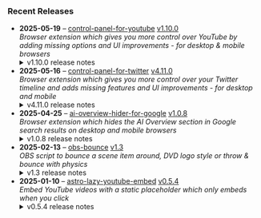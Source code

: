 ### Recent Releases

<!-- RECENT_RELEASES -->
<ul>
<li>
  <strong>2025-05-19</strong> – <a href="https://github.com/insin/control-panel-for-youtube">control-panel-for-youtube</a> <a href="https://github.com/insin/control-panel-for-youtube/releases/tag/v1.10.0">v1.10.0</a>
  <div><em>Browser extension which gives you more control over YouTube by adding missing options and UI improvements - for desktop &amp; mobile browsers</em></div>
  <details><summary>v1.10.0 release notes</summary><p>Visit the <a href="https://soitis.dev/control-panel-for-youtube" rel="nofollow">Control Panel for YouTube website</a> for installation links, more information about the extension, and FAQs. Follow <a href="https://bsky.app/profile/soitis.dev" rel="nofollow">@soitis.dev</a> on Bluesky for updates.</p>
<h2>Changes</h2>
<ul>
<li>Added support for all YouTube display languages to the Always use original audio feature on desktop</li>
<li>Added a Minimum shorts per row option (up to 12) on desktop
<ul>
<li>Home only has up to 9 Shorts available to show per shelf</li>
</ul>
</li>
</ul>
<h2>Availability</h2>
<p>New versions have to be reviewed and approved for each browser before they're available to install or upgrade to.</p>
<p>This version is available for the following browsers:</p>
<p><a href="https://apps.apple.com/app/id6478456678?platform=mac" title="Safari on macOS" rel="nofollow"><img src="https://private-user-images.githubusercontent.com/226692/407980194-5521baec-f246-4a91-9615-ef602e3743b5.png?jwt=eyJhbGciOiJIUzI1NiIsInR5cCI6IkpXVCJ9.eyJpc3MiOiJnaXRodWIuY29tIiwiYXVkIjoicmF3LmdpdGh1YnVzZXJjb250ZW50LmNvbSIsImtleSI6ImtleTUiLCJleHAiOjE3NDc4NDc0NjUsIm5iZiI6MTc0Nzg0NzE2NSwicGF0aCI6Ii8yMjY2OTIvNDA3OTgwMTk0LTU1MjFiYWVjLWYyNDYtNGE5MS05NjE1LWVmNjAyZTM3NDNiNS5wbmc_WC1BbXotQWxnb3JpdGhtPUFXUzQtSE1BQy1TSEEyNTYmWC1BbXotQ3JlZGVudGlhbD1BS0lBVkNPRFlMU0E1M1BRSzRaQSUyRjIwMjUwNTIxJTJGdXMtZWFzdC0xJTJGczMlMkZhd3M0X3JlcXVlc3QmWC1BbXotRGF0ZT0yMDI1MDUyMVQxNzA2MDVaJlgtQW16LUV4cGlyZXM9MzAwJlgtQW16LVNpZ25hdHVyZT1kNmQ5MzIyYWRlYTBhNDAwYWRhNDRhMTcxMDBjNTUwNTFkYTkzOWRhYzk4NTA4MmM3YTg5OTNiMGUyZjUzNjcyJlgtQW16LVNpZ25lZEhlYWRlcnM9aG9zdCJ9.I7gjgqDWoFEYc-Yfpkn6gW3Wysi2fcwsdBq974ob2Ag" alt="Safari on macOS)" content-type-secured-asset="image/png" secured-asset-link="" style="max-width: 100%;"></a> <a href="https://apps.apple.com/app/id6478456678?platform=iphone" title="Safari on iOS" rel="nofollow"><img src="https://private-user-images.githubusercontent.com/226692/407979936-2370f4ea-3362-4b75-b52d-0e99dcae13f6.png?jwt=eyJhbGciOiJIUzI1NiIsInR5cCI6IkpXVCJ9.eyJpc3MiOiJnaXRodWIuY29tIiwiYXVkIjoicmF3LmdpdGh1YnVzZXJjb250ZW50LmNvbSIsImtleSI6ImtleTUiLCJleHAiOjE3NDc4NDc0NjUsIm5iZiI6MTc0Nzg0NzE2NSwicGF0aCI6Ii8yMjY2OTIvNDA3OTc5OTM2LTIzNzBmNGVhLTMzNjItNGI3NS1iNTJkLTBlOTlkY2FlMTNmNi5wbmc_WC1BbXotQWxnb3JpdGhtPUFXUzQtSE1BQy1TSEEyNTYmWC1BbXotQ3JlZGVudGlhbD1BS0lBVkNPRFlMU0E1M1BRSzRaQSUyRjIwMjUwNTIxJTJGdXMtZWFzdC0xJTJGczMlMkZhd3M0X3JlcXVlc3QmWC1BbXotRGF0ZT0yMDI1MDUyMVQxNzA2MDVaJlgtQW16LUV4cGlyZXM9MzAwJlgtQW16LVNpZ25hdHVyZT1jOWZlOTYwNGYxYmI5MDg3OWNjOGIzZTVlZmQxNTM2YTcxNzNhOWFlODI4MjY2ZmMxN2ZhNjY4YjE2MzI5NjBmJlgtQW16LVNpZ25lZEhlYWRlcnM9aG9zdCJ9.u7nu3KcmnS8uMie2nmkZOG-4FlOaBgMC3c2CBTr4ef8" alt="Safari on iOS" content-type-secured-asset="image/png" secured-asset-link="" style="max-width: 100%;"></a> <a href="https://chromewebstore.google.com/detail/control-panel-for-youtube/lodcanccmfbpjjpnngindkkmiehimile" title="Chrome and Chromium-based browsers" rel="nofollow"><img src="https://private-user-images.githubusercontent.com/226692/307584913-08b44d7b-61d5-49f2-9a76-607eb36fe407.png?jwt=eyJhbGciOiJIUzI1NiIsInR5cCI6IkpXVCJ9.eyJpc3MiOiJnaXRodWIuY29tIiwiYXVkIjoicmF3LmdpdGh1YnVzZXJjb250ZW50LmNvbSIsImtleSI6ImtleTUiLCJleHAiOjE3NDc4NDc0NjUsIm5iZiI6MTc0Nzg0NzE2NSwicGF0aCI6Ii8yMjY2OTIvMzA3NTg0OTEzLTA4YjQ0ZDdiLTYxZDUtNDlmMi05YTc2LTYwN2ViMzZmZTQwNy5wbmc_WC1BbXotQWxnb3JpdGhtPUFXUzQtSE1BQy1TSEEyNTYmWC1BbXotQ3JlZGVudGlhbD1BS0lBVkNPRFlMU0E1M1BRSzRaQSUyRjIwMjUwNTIxJTJGdXMtZWFzdC0xJTJGczMlMkZhd3M0X3JlcXVlc3QmWC1BbXotRGF0ZT0yMDI1MDUyMVQxNzA2MDVaJlgtQW16LUV4cGlyZXM9MzAwJlgtQW16LVNpZ25hdHVyZT03ZWMyNjRkOTg1NDJjZTU5MmM2Y2VlNGY2Zjk1MTBkYTNmYTQ5NjVjZmU3NDJhOTQ1MGI3ZjA4ZWUxM2FhMDg5JlgtQW16LVNpZ25lZEhlYWRlcnM9aG9zdCJ9.X5lCtlwARuNmkF3Q2_6_ZQW2seuSjDl8p6a2uUe16Nw" alt="Chrome and Chromium-based browsers" content-type-secured-asset="image/png" secured-asset-link="" style="max-width: 100%;"></a></p>

<h2>Screenshots</h2>
<h3>New Shorts option</h3>
<p><a target="_blank" rel="noopener noreferrer" href="https://private-user-images.githubusercontent.com/226692/445228234-311d9656-da2b-4fad-9c5f-37d16559ed96.png?jwt=eyJhbGciOiJIUzI1NiIsInR5cCI6IkpXVCJ9.eyJpc3MiOiJnaXRodWIuY29tIiwiYXVkIjoicmF3LmdpdGh1YnVzZXJjb250ZW50LmNvbSIsImtleSI6ImtleTUiLCJleHAiOjE3NDc4NDc0NjUsIm5iZiI6MTc0Nzg0NzE2NSwicGF0aCI6Ii8yMjY2OTIvNDQ1MjI4MjM0LTMxMWQ5NjU2LWRhMmItNGZhZC05YzVmLTM3ZDE2NTU5ZWQ5Ni5wbmc_WC1BbXotQWxnb3JpdGhtPUFXUzQtSE1BQy1TSEEyNTYmWC1BbXotQ3JlZGVudGlhbD1BS0lBVkNPRFlMU0E1M1BRSzRaQSUyRjIwMjUwNTIxJTJGdXMtZWFzdC0xJTJGczMlMkZhd3M0X3JlcXVlc3QmWC1BbXotRGF0ZT0yMDI1MDUyMVQxNzA2MDVaJlgtQW16LUV4cGlyZXM9MzAwJlgtQW16LVNpZ25hdHVyZT02ZDhiNzBjYzMxZTcyYzBiMTNiYjZmZDM5MDM3NDJjNWRlMmMwZTM3NWE4YjFlMDY3NzU3MWNhZDU5ZTdjNmY0JlgtQW16LVNpZ25lZEhlYWRlcnM9aG9zdCJ9.L87iedFmGNwK5WGBX2L4S0q2IjrW_U989SXGccAK_Jw"><img src="https://private-user-images.githubusercontent.com/226692/445228234-311d9656-da2b-4fad-9c5f-37d16559ed96.png?jwt=eyJhbGciOiJIUzI1NiIsInR5cCI6IkpXVCJ9.eyJpc3MiOiJnaXRodWIuY29tIiwiYXVkIjoicmF3LmdpdGh1YnVzZXJjb250ZW50LmNvbSIsImtleSI6ImtleTUiLCJleHAiOjE3NDc4NDc0NjUsIm5iZiI6MTc0Nzg0NzE2NSwicGF0aCI6Ii8yMjY2OTIvNDQ1MjI4MjM0LTMxMWQ5NjU2LWRhMmItNGZhZC05YzVmLTM3ZDE2NTU5ZWQ5Ni5wbmc_WC1BbXotQWxnb3JpdGhtPUFXUzQtSE1BQy1TSEEyNTYmWC1BbXotQ3JlZGVudGlhbD1BS0lBVkNPRFlMU0E1M1BRSzRaQSUyRjIwMjUwNTIxJTJGdXMtZWFzdC0xJTJGczMlMkZhd3M0X3JlcXVlc3QmWC1BbXotRGF0ZT0yMDI1MDUyMVQxNzA2MDVaJlgtQW16LUV4cGlyZXM9MzAwJlgtQW16LVNpZ25hdHVyZT02ZDhiNzBjYzMxZTcyYzBiMTNiYjZmZDM5MDM3NDJjNWRlMmMwZTM3NWE4YjFlMDY3NzU3MWNhZDU5ZTdjNmY0JlgtQW16LVNpZ25lZEhlYWRlcnM9aG9zdCJ9.L87iedFmGNwK5WGBX2L4S0q2IjrW_U989SXGccAK_Jw" alt="firefox_032GVc0Zsj" content-type-secured-asset="image/png" style="max-width: 100%;"></a></p>
<table>
<thead>
<tr>
<th align="center">Before</th>
<th align="center">After (Minimum of 10 per row)</th>
</tr>
</thead>
<tbody>
<tr>
<td align="center"><a target="_blank" rel="noopener noreferrer" href="https://private-user-images.githubusercontent.com/226692/445229046-80d602f2-ca2d-45fc-8a14-d87954f216cc.jpg?jwt=eyJhbGciOiJIUzI1NiIsInR5cCI6IkpXVCJ9.eyJpc3MiOiJnaXRodWIuY29tIiwiYXVkIjoicmF3LmdpdGh1YnVzZXJjb250ZW50LmNvbSIsImtleSI6ImtleTUiLCJleHAiOjE3NDc4NDc0NjUsIm5iZiI6MTc0Nzg0NzE2NSwicGF0aCI6Ii8yMjY2OTIvNDQ1MjI5MDQ2LTgwZDYwMmYyLWNhMmQtNDVmYy04YTE0LWQ4Nzk1NGYyMTZjYy5qcGc_WC1BbXotQWxnb3JpdGhtPUFXUzQtSE1BQy1TSEEyNTYmWC1BbXotQ3JlZGVudGlhbD1BS0lBVkNPRFlMU0E1M1BRSzRaQSUyRjIwMjUwNTIxJTJGdXMtZWFzdC0xJTJGczMlMkZhd3M0X3JlcXVlc3QmWC1BbXotRGF0ZT0yMDI1MDUyMVQxNzA2MDVaJlgtQW16LUV4cGlyZXM9MzAwJlgtQW16LVNpZ25hdHVyZT01ZThhZjJhZjU1OGY3MzI3OWVkNDZlMDVmYWRkYjE2NzAzMTM0Y2I1N2Q5ZjBlYmRkMjAwNjdiNmEyMDQ5NmY4JlgtQW16LVNpZ25lZEhlYWRlcnM9aG9zdCJ9.pG60Kv_1oN1bTPBV8iRnCutyqWaKdD2IM-Z_BJj8Mm0"><img src="https://private-user-images.githubusercontent.com/226692/445229046-80d602f2-ca2d-45fc-8a14-d87954f216cc.jpg?jwt=eyJhbGciOiJIUzI1NiIsInR5cCI6IkpXVCJ9.eyJpc3MiOiJnaXRodWIuY29tIiwiYXVkIjoicmF3LmdpdGh1YnVzZXJjb250ZW50LmNvbSIsImtleSI6ImtleTUiLCJleHAiOjE3NDc4NDc0NjUsIm5iZiI6MTc0Nzg0NzE2NSwicGF0aCI6Ii8yMjY2OTIvNDQ1MjI5MDQ2LTgwZDYwMmYyLWNhMmQtNDVmYy04YTE0LWQ4Nzk1NGYyMTZjYy5qcGc_WC1BbXotQWxnb3JpdGhtPUFXUzQtSE1BQy1TSEEyNTYmWC1BbXotQ3JlZGVudGlhbD1BS0lBVkNPRFlMU0E1M1BRSzRaQSUyRjIwMjUwNTIxJTJGdXMtZWFzdC0xJTJGczMlMkZhd3M0X3JlcXVlc3QmWC1BbXotRGF0ZT0yMDI1MDUyMVQxNzA2MDVaJlgtQW16LUV4cGlyZXM9MzAwJlgtQW16LVNpZ25hdHVyZT01ZThhZjJhZjU1OGY3MzI3OWVkNDZlMDVmYWRkYjE2NzAzMTM0Y2I1N2Q5ZjBlYmRkMjAwNjdiNmEyMDQ5NmY4JlgtQW16LVNpZ25lZEhlYWRlcnM9aG9zdCJ9.pG60Kv_1oN1bTPBV8iRnCutyqWaKdD2IM-Z_BJj8Mm0" alt="" content-type-secured-asset="image/jpeg" style="max-width: 100%;"></a></td>
<td align="center"><a target="_blank" rel="noopener noreferrer" href="https://private-user-images.githubusercontent.com/226692/445229070-e37014de-fdee-4f7f-8624-6b61c14c745e.jpg?jwt=eyJhbGciOiJIUzI1NiIsInR5cCI6IkpXVCJ9.eyJpc3MiOiJnaXRodWIuY29tIiwiYXVkIjoicmF3LmdpdGh1YnVzZXJjb250ZW50LmNvbSIsImtleSI6ImtleTUiLCJleHAiOjE3NDc4NDc0NjUsIm5iZiI6MTc0Nzg0NzE2NSwicGF0aCI6Ii8yMjY2OTIvNDQ1MjI5MDcwLWUzNzAxNGRlLWZkZWUtNGY3Zi04NjI0LTZiNjFjMTRjNzQ1ZS5qcGc_WC1BbXotQWxnb3JpdGhtPUFXUzQtSE1BQy1TSEEyNTYmWC1BbXotQ3JlZGVudGlhbD1BS0lBVkNPRFlMU0E1M1BRSzRaQSUyRjIwMjUwNTIxJTJGdXMtZWFzdC0xJTJGczMlMkZhd3M0X3JlcXVlc3QmWC1BbXotRGF0ZT0yMDI1MDUyMVQxNzA2MDVaJlgtQW16LUV4cGlyZXM9MzAwJlgtQW16LVNpZ25hdHVyZT0zM2IwY2Q3NmI4MzE3NDI2MDk0NWU3NWIyNjY4MjMyZjM4MDg1YTZiNzdmMDc4MzcxNjBjOGU5YTBjNzlhYjk0JlgtQW16LVNpZ25lZEhlYWRlcnM9aG9zdCJ9.8UpdiOGOHqRqLuGUqOIMitairASbF02hK4UzUmHZ0WE"><img src="https://private-user-images.githubusercontent.com/226692/445229070-e37014de-fdee-4f7f-8624-6b61c14c745e.jpg?jwt=eyJhbGciOiJIUzI1NiIsInR5cCI6IkpXVCJ9.eyJpc3MiOiJnaXRodWIuY29tIiwiYXVkIjoicmF3LmdpdGh1YnVzZXJjb250ZW50LmNvbSIsImtleSI6ImtleTUiLCJleHAiOjE3NDc4NDc0NjUsIm5iZiI6MTc0Nzg0NzE2NSwicGF0aCI6Ii8yMjY2OTIvNDQ1MjI5MDcwLWUzNzAxNGRlLWZkZWUtNGY3Zi04NjI0LTZiNjFjMTRjNzQ1ZS5qcGc_WC1BbXotQWxnb3JpdGhtPUFXUzQtSE1BQy1TSEEyNTYmWC1BbXotQ3JlZGVudGlhbD1BS0lBVkNPRFlMU0E1M1BRSzRaQSUyRjIwMjUwNTIxJTJGdXMtZWFzdC0xJTJGczMlMkZhd3M0X3JlcXVlc3QmWC1BbXotRGF0ZT0yMDI1MDUyMVQxNzA2MDVaJlgtQW16LUV4cGlyZXM9MzAwJlgtQW16LVNpZ25hdHVyZT0zM2IwY2Q3NmI4MzE3NDI2MDk0NWU3NWIyNjY4MjMyZjM4MDg1YTZiNzdmMDc4MzcxNjBjOGU5YTBjNzlhYjk0JlgtQW16LVNpZ25lZEhlYWRlcnM9aG9zdCJ9.8UpdiOGOHqRqLuGUqOIMitairASbF02hK4UzUmHZ0WE" alt="" content-type-secured-asset="image/jpeg" style="max-width: 100%;"></a></td>
</tr>
</tbody>
</table>
<h2>Donate</h2>
<p>Support Control Panel for YouTube development with a tip:</p>
<p><a href="https://ko-fi.com/jbscript" rel="nofollow"><img src="https://private-user-images.githubusercontent.com/226692/330361609-c318a7d3-695e-448d-af15-ef0b934ae168.png?jwt=eyJhbGciOiJIUzI1NiIsInR5cCI6IkpXVCJ9.eyJpc3MiOiJnaXRodWIuY29tIiwiYXVkIjoicmF3LmdpdGh1YnVzZXJjb250ZW50LmNvbSIsImtleSI6ImtleTUiLCJleHAiOjE3NDc4NDc0NjUsIm5iZiI6MTc0Nzg0NzE2NSwicGF0aCI6Ii8yMjY2OTIvMzMwMzYxNjA5LWMzMThhN2QzLTY5NWUtNDQ4ZC1hZjE1LWVmMGI5MzRhZTE2OC5wbmc_WC1BbXotQWxnb3JpdGhtPUFXUzQtSE1BQy1TSEEyNTYmWC1BbXotQ3JlZGVudGlhbD1BS0lBVkNPRFlMU0E1M1BRSzRaQSUyRjIwMjUwNTIxJTJGdXMtZWFzdC0xJTJGczMlMkZhd3M0X3JlcXVlc3QmWC1BbXotRGF0ZT0yMDI1MDUyMVQxNzA2MDVaJlgtQW16LUV4cGlyZXM9MzAwJlgtQW16LVNpZ25hdHVyZT02N2VlY2I2YTY2YWQzZmZkNDc2OTcxMzk3ZjZjODFmMTMxYmZhZjI1MWYxYWQ4M2E1NmIzNjE3NmEyMGNlMjJmJlgtQW16LVNpZ25lZEhlYWRlcnM9aG9zdCJ9.iTuiPvfGZj-5uq-fY3v4JNR3Z9T-3FNoFhbpzjIsoLs" alt="Support me on Ko-fi" content-type-secured-asset="image/png" secured-asset-link="" style="max-width: 100%;"></a></p></details>
</li>
<li>
  <strong>2025-05-16</strong> – <a href="https://github.com/insin/control-panel-for-twitter">control-panel-for-twitter</a> <a href="https://github.com/insin/control-panel-for-twitter/releases/tag/v4.11.0">v4.11.0</a>
  <div><em>Browser extension which gives you more control over your Twitter timeline and adds missing features and UI improvements - for desktop and mobile</em></div>
  <details><summary>v4.11.0 release notes</summary><p>Visit the <a href="https://soitis.dev/control-panel-for-twitter" rel="nofollow">Control Panel for Twitter website</a> for installation links, more information about the extension, and FAQs. Follow <a href="https://twitter.com/ControlPanelFT" rel="nofollow">@ControlPanelFT</a> on Twitter or <a href="https://bsky.app/profile/soitis.dev" rel="nofollow">@soitis.dev</a> on Bluesky for updates.</p>
<h2>Changes</h2>
<ul>
<li>Added an option to hide the Live bar in the mobile timeline when someone you follow is broadcasting</li>
<li>Added an option to hide the Live with X box in the desktop sidebar</li>
<li>Added an option to hide the What's happening box in the desktop sidebar</li>
<li>Added an option to hide Who to follow and other suggested follow boxes in the desktop sidebar</li>
<li>Moved these to a new Sidebar options group, as they don't all belong in the Remove algorithmic content group</li>
<li>Added changing "Live on X" to "Live on Twitter" when Replace X branding changes is enabled</li>
<li>Added hiding promoted trends</li>
<li>Added hiding Install button cards in some Grok tweets</li>
<li>Added hiding Ask Grok button in Tweets</li>
<li>Added hiding a new premium upsell in the desktop sidebar</li>
<li>Fixed a link headline restoration false positive on Install button cards in Grok tweets</li>
<li>Fixed hiding the ad in What's happening when not hiding sidebar contents</li>
<li>Fixed Japanese translation wording and sentence endings</li>
<li>Increased timeout waiting for the "you aren't verified yet" premium upsell to appear in your own profile</li>
<li>Removed the Hide Pro nav option, as it's no longer applicable</li>
</ul>
<h2>Availability</h2>
<p>New versions have to be reviewed and approved for each browser before they're available to install or upgrade to.</p>
<p>This version is available for the following browsers:</p>
<p><a href="https://apps.apple.com/app/id1668516167?platform=iphone" title="Safari on iOS" rel="nofollow"><img src="https://private-user-images.githubusercontent.com/226692/407979936-2370f4ea-3362-4b75-b52d-0e99dcae13f6.png?jwt=eyJhbGciOiJIUzI1NiIsInR5cCI6IkpXVCJ9.eyJpc3MiOiJnaXRodWIuY29tIiwiYXVkIjoicmF3LmdpdGh1YnVzZXJjb250ZW50LmNvbSIsImtleSI6ImtleTUiLCJleHAiOjE3NDc4NDc0NjUsIm5iZiI6MTc0Nzg0NzE2NSwicGF0aCI6Ii8yMjY2OTIvNDA3OTc5OTM2LTIzNzBmNGVhLTMzNjItNGI3NS1iNTJkLTBlOTlkY2FlMTNmNi5wbmc_WC1BbXotQWxnb3JpdGhtPUFXUzQtSE1BQy1TSEEyNTYmWC1BbXotQ3JlZGVudGlhbD1BS0lBVkNPRFlMU0E1M1BRSzRaQSUyRjIwMjUwNTIxJTJGdXMtZWFzdC0xJTJGczMlMkZhd3M0X3JlcXVlc3QmWC1BbXotRGF0ZT0yMDI1MDUyMVQxNzA2MDVaJlgtQW16LUV4cGlyZXM9MzAwJlgtQW16LVNpZ25hdHVyZT1jOWZlOTYwNGYxYmI5MDg3OWNjOGIzZTVlZmQxNTM2YTcxNzNhOWFlODI4MjY2ZmMxN2ZhNjY4YjE2MzI5NjBmJlgtQW16LVNpZ25lZEhlYWRlcnM9aG9zdCJ9.u7nu3KcmnS8uMie2nmkZOG-4FlOaBgMC3c2CBTr4ef8" alt="Safari on iOS" content-type-secured-asset="image/png" secured-asset-link="" style="max-width: 100%;"></a> <a href="https://apps.apple.com/app/id1668516167?platform=mac" title="Safari on macOS" rel="nofollow"><img src="https://private-user-images.githubusercontent.com/226692/407980194-5521baec-f246-4a91-9615-ef602e3743b5.png?jwt=eyJhbGciOiJIUzI1NiIsInR5cCI6IkpXVCJ9.eyJpc3MiOiJnaXRodWIuY29tIiwiYXVkIjoicmF3LmdpdGh1YnVzZXJjb250ZW50LmNvbSIsImtleSI6ImtleTUiLCJleHAiOjE3NDc4NDc0NjUsIm5iZiI6MTc0Nzg0NzE2NSwicGF0aCI6Ii8yMjY2OTIvNDA3OTgwMTk0LTU1MjFiYWVjLWYyNDYtNGE5MS05NjE1LWVmNjAyZTM3NDNiNS5wbmc_WC1BbXotQWxnb3JpdGhtPUFXUzQtSE1BQy1TSEEyNTYmWC1BbXotQ3JlZGVudGlhbD1BS0lBVkNPRFlMU0E1M1BRSzRaQSUyRjIwMjUwNTIxJTJGdXMtZWFzdC0xJTJGczMlMkZhd3M0X3JlcXVlc3QmWC1BbXotRGF0ZT0yMDI1MDUyMVQxNzA2MDVaJlgtQW16LUV4cGlyZXM9MzAwJlgtQW16LVNpZ25hdHVyZT1kNmQ5MzIyYWRlYTBhNDAwYWRhNDRhMTcxMDBjNTUwNTFkYTkzOWRhYzk4NTA4MmM3YTg5OTNiMGUyZjUzNjcyJlgtQW16LVNpZ25lZEhlYWRlcnM9aG9zdCJ9.I7gjgqDWoFEYc-Yfpkn6gW3Wysi2fcwsdBq974ob2Ag" alt="Safari on macOS)" content-type-secured-asset="image/png" secured-asset-link="" style="max-width: 100%;"></a> <a href="https://microsoftedge.microsoft.com/addons/detail/control-panel-for-twitter/foccddlibbeccjiobcnakipdpkjiijjp" title="Edge and Edge Canary on Android" rel="nofollow"><img src="https://user-images.githubusercontent.com/226692/212897573-34b1af0a-dc5a-4aa2-a1e7-ca85d3823f9f.png" alt="Edge and Edge Canary on Android" style="max-width: 100%;"></a></p>

<h2>Screenshots</h2>
<h3>Hide Live broadcast bar on mobile</h3>
<table>
<thead>
<tr>
<th align="center">Before</th>
<th align="center">After</th>
</tr>
</thead>
<tbody>
<tr>
<td align="center"><a target="_blank" rel="noopener noreferrer" href="https://private-user-images.githubusercontent.com/226692/444661625-0b5f46ee-0b1c-4895-8547-2996c0a3920d.jpg?jwt=eyJhbGciOiJIUzI1NiIsInR5cCI6IkpXVCJ9.eyJpc3MiOiJnaXRodWIuY29tIiwiYXVkIjoicmF3LmdpdGh1YnVzZXJjb250ZW50LmNvbSIsImtleSI6ImtleTUiLCJleHAiOjE3NDc4NDc0NjUsIm5iZiI6MTc0Nzg0NzE2NSwicGF0aCI6Ii8yMjY2OTIvNDQ0NjYxNjI1LTBiNWY0NmVlLTBiMWMtNDg5NS04NTQ3LTI5OTZjMGEzOTIwZC5qcGc_WC1BbXotQWxnb3JpdGhtPUFXUzQtSE1BQy1TSEEyNTYmWC1BbXotQ3JlZGVudGlhbD1BS0lBVkNPRFlMU0E1M1BRSzRaQSUyRjIwMjUwNTIxJTJGdXMtZWFzdC0xJTJGczMlMkZhd3M0X3JlcXVlc3QmWC1BbXotRGF0ZT0yMDI1MDUyMVQxNzA2MDVaJlgtQW16LUV4cGlyZXM9MzAwJlgtQW16LVNpZ25hdHVyZT1kZjcxMjVhZjgyOTEwMzYzYmYwN2E2ZTUxNTA2MDljOWYwODVkMzIzM2JhODc3MWRiY2I2YzY5YmYzZjVkOTk0JlgtQW16LVNpZ25lZEhlYWRlcnM9aG9zdCJ9.kVZc6eeBnhK_dkBtqkIrSYPQ2RP6uAHNCqd3P-vsqGo"><img src="https://private-user-images.githubusercontent.com/226692/444661625-0b5f46ee-0b1c-4895-8547-2996c0a3920d.jpg?jwt=eyJhbGciOiJIUzI1NiIsInR5cCI6IkpXVCJ9.eyJpc3MiOiJnaXRodWIuY29tIiwiYXVkIjoicmF3LmdpdGh1YnVzZXJjb250ZW50LmNvbSIsImtleSI6ImtleTUiLCJleHAiOjE3NDc4NDc0NjUsIm5iZiI6MTc0Nzg0NzE2NSwicGF0aCI6Ii8yMjY2OTIvNDQ0NjYxNjI1LTBiNWY0NmVlLTBiMWMtNDg5NS04NTQ3LTI5OTZjMGEzOTIwZC5qcGc_WC1BbXotQWxnb3JpdGhtPUFXUzQtSE1BQy1TSEEyNTYmWC1BbXotQ3JlZGVudGlhbD1BS0lBVkNPRFlMU0E1M1BRSzRaQSUyRjIwMjUwNTIxJTJGdXMtZWFzdC0xJTJGczMlMkZhd3M0X3JlcXVlc3QmWC1BbXotRGF0ZT0yMDI1MDUyMVQxNzA2MDVaJlgtQW16LUV4cGlyZXM9MzAwJlgtQW16LVNpZ25hdHVyZT1kZjcxMjVhZjgyOTEwMzYzYmYwN2E2ZTUxNTA2MDljOWYwODVkMzIzM2JhODc3MWRiY2I2YzY5YmYzZjVkOTk0JlgtQW16LVNpZ25lZEhlYWRlcnM9aG9zdCJ9.kVZc6eeBnhK_dkBtqkIrSYPQ2RP6uAHNCqd3P-vsqGo" alt="" content-type-secured-asset="image/jpeg" style="max-width: 100%;"></a></td>
<td align="center"><a target="_blank" rel="noopener noreferrer" href="https://private-user-images.githubusercontent.com/226692/444661700-43cc4a05-a185-493d-bdde-c9dbc127262e.jpg?jwt=eyJhbGciOiJIUzI1NiIsInR5cCI6IkpXVCJ9.eyJpc3MiOiJnaXRodWIuY29tIiwiYXVkIjoicmF3LmdpdGh1YnVzZXJjb250ZW50LmNvbSIsImtleSI6ImtleTUiLCJleHAiOjE3NDc4NDc0NjUsIm5iZiI6MTc0Nzg0NzE2NSwicGF0aCI6Ii8yMjY2OTIvNDQ0NjYxNzAwLTQzY2M0YTA1LWExODUtNDkzZC1iZGRlLWM5ZGJjMTI3MjYyZS5qcGc_WC1BbXotQWxnb3JpdGhtPUFXUzQtSE1BQy1TSEEyNTYmWC1BbXotQ3JlZGVudGlhbD1BS0lBVkNPRFlMU0E1M1BRSzRaQSUyRjIwMjUwNTIxJTJGdXMtZWFzdC0xJTJGczMlMkZhd3M0X3JlcXVlc3QmWC1BbXotRGF0ZT0yMDI1MDUyMVQxNzA2MDVaJlgtQW16LUV4cGlyZXM9MzAwJlgtQW16LVNpZ25hdHVyZT1hZjk2OTEzNTAwNmM3MDdlMmUyZTY3NzBkMmVjMmQwOTA1ODJiMDhmYzE5OWE3NWE3NDEyZjFjODc5NjY2Mzc5JlgtQW16LVNpZ25lZEhlYWRlcnM9aG9zdCJ9.1r43xNRLgWIHSCiyK5rPutqNClJwqVyeIJRSbf3yiAM"><img src="https://private-user-images.githubusercontent.com/226692/444661700-43cc4a05-a185-493d-bdde-c9dbc127262e.jpg?jwt=eyJhbGciOiJIUzI1NiIsInR5cCI6IkpXVCJ9.eyJpc3MiOiJnaXRodWIuY29tIiwiYXVkIjoicmF3LmdpdGh1YnVzZXJjb250ZW50LmNvbSIsImtleSI6ImtleTUiLCJleHAiOjE3NDc4NDc0NjUsIm5iZiI6MTc0Nzg0NzE2NSwicGF0aCI6Ii8yMjY2OTIvNDQ0NjYxNzAwLTQzY2M0YTA1LWExODUtNDkzZC1iZGRlLWM5ZGJjMTI3MjYyZS5qcGc_WC1BbXotQWxnb3JpdGhtPUFXUzQtSE1BQy1TSEEyNTYmWC1BbXotQ3JlZGVudGlhbD1BS0lBVkNPRFlMU0E1M1BRSzRaQSUyRjIwMjUwNTIxJTJGdXMtZWFzdC0xJTJGczMlMkZhd3M0X3JlcXVlc3QmWC1BbXotRGF0ZT0yMDI1MDUyMVQxNzA2MDVaJlgtQW16LUV4cGlyZXM9MzAwJlgtQW16LVNpZ25hdHVyZT1hZjk2OTEzNTAwNmM3MDdlMmUyZTY3NzBkMmVjMmQwOTA1ODJiMDhmYzE5OWE3NWE3NDEyZjFjODc5NjY2Mzc5JlgtQW16LVNpZ25lZEhlYWRlcnM9aG9zdCJ9.1r43xNRLgWIHSCiyK5rPutqNClJwqVyeIJRSbf3yiAM" alt="" content-type-secured-asset="image/jpeg" style="max-width: 100%;"></a></td>
</tr>
</tbody>
</table>
<h2>Donate</h2>
<p>Support Control Panel for Twitter development with a tip:</p>
<p><a href="https://ko-fi.com/jbscript" rel="nofollow"><img src="https://private-user-images.githubusercontent.com/226692/330361609-c318a7d3-695e-448d-af15-ef0b934ae168.png?jwt=eyJhbGciOiJIUzI1NiIsInR5cCI6IkpXVCJ9.eyJpc3MiOiJnaXRodWIuY29tIiwiYXVkIjoicmF3LmdpdGh1YnVzZXJjb250ZW50LmNvbSIsImtleSI6ImtleTUiLCJleHAiOjE3NDc4NDc0NjUsIm5iZiI6MTc0Nzg0NzE2NSwicGF0aCI6Ii8yMjY2OTIvMzMwMzYxNjA5LWMzMThhN2QzLTY5NWUtNDQ4ZC1hZjE1LWVmMGI5MzRhZTE2OC5wbmc_WC1BbXotQWxnb3JpdGhtPUFXUzQtSE1BQy1TSEEyNTYmWC1BbXotQ3JlZGVudGlhbD1BS0lBVkNPRFlMU0E1M1BRSzRaQSUyRjIwMjUwNTIxJTJGdXMtZWFzdC0xJTJGczMlMkZhd3M0X3JlcXVlc3QmWC1BbXotRGF0ZT0yMDI1MDUyMVQxNzA2MDVaJlgtQW16LUV4cGlyZXM9MzAwJlgtQW16LVNpZ25hdHVyZT02N2VlY2I2YTY2YWQzZmZkNDc2OTcxMzk3ZjZjODFmMTMxYmZhZjI1MWYxYWQ4M2E1NmIzNjE3NmEyMGNlMjJmJlgtQW16LVNpZ25lZEhlYWRlcnM9aG9zdCJ9.iTuiPvfGZj-5uq-fY3v4JNR3Z9T-3FNoFhbpzjIsoLs" alt="Support me on Ko-fi" content-type-secured-asset="image/png" secured-asset-link="" style="max-width: 100%;"></a></p></details>
</li>
<li>
  <strong>2025-04-25</strong> – <a href="https://github.com/insin/ai-overview-hider-for-google">ai-overview-hider-for-google</a> <a href="https://github.com/insin/ai-overview-hider-for-google/releases/tag/v1.0.8">v1.0.8</a>
  <div><em>Browser extension which hides the AI Overview section in Google search results on desktop and mobile browsers</em></div>
  <details><summary>v1.0.8 release notes</summary><p>Visit the <a href="https://soitis.dev/ai-overview-hider-for-google" rel="nofollow">AI Overview Hider for Google website</a> for installation links, more information about the extension, and FAQs. Follow <a href="https://bsky.app/profile/soitis.dev" rel="nofollow">@soitis.dev</a> on Bluesky for updates.</p>
<h2>Changes</h2>
<ul>
<li>Hide a new AI Overview variant which appears as a search result section</li>
<li>Hide "People also ask" AI Overviews on mobile</li>
</ul>
<h2>Availability</h2>
<p>New versions have to be reviewed and approved by each browser before they're available to install or upgrade to.</p>
<p>This version is available for the following browsers:</p>
<p><a href="https://apps.apple.com/app/ai-overview-hider-for-google/id6739935376?platform=mac" title="Safari on macOS" rel="nofollow"><img src="https://private-user-images.githubusercontent.com/226692/407980194-5521baec-f246-4a91-9615-ef602e3743b5.png?jwt=eyJhbGciOiJIUzI1NiIsInR5cCI6IkpXVCJ9.eyJpc3MiOiJnaXRodWIuY29tIiwiYXVkIjoicmF3LmdpdGh1YnVzZXJjb250ZW50LmNvbSIsImtleSI6ImtleTUiLCJleHAiOjE3NDc4NDc0NjUsIm5iZiI6MTc0Nzg0NzE2NSwicGF0aCI6Ii8yMjY2OTIvNDA3OTgwMTk0LTU1MjFiYWVjLWYyNDYtNGE5MS05NjE1LWVmNjAyZTM3NDNiNS5wbmc_WC1BbXotQWxnb3JpdGhtPUFXUzQtSE1BQy1TSEEyNTYmWC1BbXotQ3JlZGVudGlhbD1BS0lBVkNPRFlMU0E1M1BRSzRaQSUyRjIwMjUwNTIxJTJGdXMtZWFzdC0xJTJGczMlMkZhd3M0X3JlcXVlc3QmWC1BbXotRGF0ZT0yMDI1MDUyMVQxNzA2MDVaJlgtQW16LUV4cGlyZXM9MzAwJlgtQW16LVNpZ25hdHVyZT1kNmQ5MzIyYWRlYTBhNDAwYWRhNDRhMTcxMDBjNTUwNTFkYTkzOWRhYzk4NTA4MmM3YTg5OTNiMGUyZjUzNjcyJlgtQW16LVNpZ25lZEhlYWRlcnM9aG9zdCJ9.I7gjgqDWoFEYc-Yfpkn6gW3Wysi2fcwsdBq974ob2Ag" alt="Safari on macOS)" content-type-secured-asset="image/png" secured-asset-link="" style="max-width: 100%;"></a> <a href="https://apps.apple.com/app/ai-overview-hider-for-google/id6739935376?platform=iphone" title="Safari on iOS" rel="nofollow"><img src="https://private-user-images.githubusercontent.com/226692/407979936-2370f4ea-3362-4b75-b52d-0e99dcae13f6.png?jwt=eyJhbGciOiJIUzI1NiIsInR5cCI6IkpXVCJ9.eyJpc3MiOiJnaXRodWIuY29tIiwiYXVkIjoicmF3LmdpdGh1YnVzZXJjb250ZW50LmNvbSIsImtleSI6ImtleTUiLCJleHAiOjE3NDc4NDc0NjUsIm5iZiI6MTc0Nzg0NzE2NSwicGF0aCI6Ii8yMjY2OTIvNDA3OTc5OTM2LTIzNzBmNGVhLTMzNjItNGI3NS1iNTJkLTBlOTlkY2FlMTNmNi5wbmc_WC1BbXotQWxnb3JpdGhtPUFXUzQtSE1BQy1TSEEyNTYmWC1BbXotQ3JlZGVudGlhbD1BS0lBVkNPRFlMU0E1M1BRSzRaQSUyRjIwMjUwNTIxJTJGdXMtZWFzdC0xJTJGczMlMkZhd3M0X3JlcXVlc3QmWC1BbXotRGF0ZT0yMDI1MDUyMVQxNzA2MDVaJlgtQW16LUV4cGlyZXM9MzAwJlgtQW16LVNpZ25hdHVyZT1jOWZlOTYwNGYxYmI5MDg3OWNjOGIzZTVlZmQxNTM2YTcxNzNhOWFlODI4MjY2ZmMxN2ZhNjY4YjE2MzI5NjBmJlgtQW16LVNpZ25lZEhlYWRlcnM9aG9zdCJ9.u7nu3KcmnS8uMie2nmkZOG-4FlOaBgMC3c2CBTr4ef8" alt="Safari on iOS" content-type-secured-asset="image/png" secured-asset-link="" style="max-width: 100%;"></a> <a href="https://addons.mozilla.org/en-GB/firefox/addon/ai-overview-hider-for-google/" title="Firefox and Firefox for Android" rel="nofollow"><img src="https://private-user-images.githubusercontent.com/226692/399291296-c994c949-1101-4fcc-a8c3-a8d644ffc883.png?jwt=eyJhbGciOiJIUzI1NiIsInR5cCI6IkpXVCJ9.eyJpc3MiOiJnaXRodWIuY29tIiwiYXVkIjoicmF3LmdpdGh1YnVzZXJjb250ZW50LmNvbSIsImtleSI6ImtleTUiLCJleHAiOjE3NDc4NDc0NjUsIm5iZiI6MTc0Nzg0NzE2NSwicGF0aCI6Ii8yMjY2OTIvMzk5MjkxMjk2LWM5OTRjOTQ5LTExMDEtNGZjYy1hOGMzLWE4ZDY0NGZmYzg4My5wbmc_WC1BbXotQWxnb3JpdGhtPUFXUzQtSE1BQy1TSEEyNTYmWC1BbXotQ3JlZGVudGlhbD1BS0lBVkNPRFlMU0E1M1BRSzRaQSUyRjIwMjUwNTIxJTJGdXMtZWFzdC0xJTJGczMlMkZhd3M0X3JlcXVlc3QmWC1BbXotRGF0ZT0yMDI1MDUyMVQxNzA2MDVaJlgtQW16LUV4cGlyZXM9MzAwJlgtQW16LVNpZ25hdHVyZT05YzkzMGU5ZWNlMWE0ODQ4N2ZiMTM2NTdmMDE4YmY1YmM2MjFiNWQ2YjYyMWU0MjZkYTU4NzMzZDViODg0ZTQ1JlgtQW16LVNpZ25lZEhlYWRlcnM9aG9zdCJ9.L2fePFInAWuBE1tS8bKZ65yqjjUDGrKfKd-H4rS6b1w" alt="Firefox and Firefox for Android" content-type-secured-asset="image/png" secured-asset-link="" style="max-width: 100%;"></a> <a href="https://chromewebstore.google.com/detail/ai-overview-hider-for-goo/foobohnghnhkmgpglaefdnbcjkenjpgi" title="Chrome and Chromium-based browsers" rel="nofollow"><img src="https://private-user-images.githubusercontent.com/226692/399071033-5e1c67cd-086c-415b-b055-267df80d6c13.png?jwt=eyJhbGciOiJIUzI1NiIsInR5cCI6IkpXVCJ9.eyJpc3MiOiJnaXRodWIuY29tIiwiYXVkIjoicmF3LmdpdGh1YnVzZXJjb250ZW50LmNvbSIsImtleSI6ImtleTUiLCJleHAiOjE3NDc4NDc0NjUsIm5iZiI6MTc0Nzg0NzE2NSwicGF0aCI6Ii8yMjY2OTIvMzk5MDcxMDMzLTVlMWM2N2NkLTA4NmMtNDE1Yi1iMDU1LTI2N2RmODBkNmMxMy5wbmc_WC1BbXotQWxnb3JpdGhtPUFXUzQtSE1BQy1TSEEyNTYmWC1BbXotQ3JlZGVudGlhbD1BS0lBVkNPRFlMU0E1M1BRSzRaQSUyRjIwMjUwNTIxJTJGdXMtZWFzdC0xJTJGczMlMkZhd3M0X3JlcXVlc3QmWC1BbXotRGF0ZT0yMDI1MDUyMVQxNzA2MDVaJlgtQW16LUV4cGlyZXM9MzAwJlgtQW16LVNpZ25hdHVyZT1lYWI2ZWY1ZjNlYTM1NTRmYjQ5NmY1NjZlOWQwYjAzOGU3NWUxNTNhNWQ2MGRjNTM3MzFiZjAwM2UzN2Y3ZjdiJlgtQW16LVNpZ25lZEhlYWRlcnM9aG9zdCJ9.C6_XOMOc0R9qd4bkeaHiIbVmqwX4WsmtysL2a31dIp0" alt="Chrome and Chromium-based browsers" content-type-secured-asset="image/png" secured-asset-link="" style="max-width: 100%;"></a> <a href="https://microsoftedge.microsoft.com/addons/detail/ai-overview-hider-for-goo/kgnepepbdpcpjkkhomocmpohgocijgkf" title="Edge and Edge Canary on Android" rel="nofollow"><img src="https://private-user-images.githubusercontent.com/226692/399472874-649d0e77-de48-47ce-a856-db02703929cb.png?jwt=eyJhbGciOiJIUzI1NiIsInR5cCI6IkpXVCJ9.eyJpc3MiOiJnaXRodWIuY29tIiwiYXVkIjoicmF3LmdpdGh1YnVzZXJjb250ZW50LmNvbSIsImtleSI6ImtleTUiLCJleHAiOjE3NDc4NDc0NjUsIm5iZiI6MTc0Nzg0NzE2NSwicGF0aCI6Ii8yMjY2OTIvMzk5NDcyODc0LTY0OWQwZTc3LWRlNDgtNDdjZS1hODU2LWRiMDI3MDM5MjljYi5wbmc_WC1BbXotQWxnb3JpdGhtPUFXUzQtSE1BQy1TSEEyNTYmWC1BbXotQ3JlZGVudGlhbD1BS0lBVkNPRFlMU0E1M1BRSzRaQSUyRjIwMjUwNTIxJTJGdXMtZWFzdC0xJTJGczMlMkZhd3M0X3JlcXVlc3QmWC1BbXotRGF0ZT0yMDI1MDUyMVQxNzA2MDVaJlgtQW16LUV4cGlyZXM9MzAwJlgtQW16LVNpZ25hdHVyZT05ZTU5NDY3YzZhZGMwYWViMGY3YmRmZTgwYWYwYThiMjMwZDZiYzE1MTJiZWM1Y2NjNGY0YmU3ZDJkZjcwMThjJlgtQW16LVNpZ25lZEhlYWRlcnM9aG9zdCJ9.lt-WQPUPTLg6ucfzSL94dbHVC8dPtxDCjsJWtE2-gRg" alt="Edge and Edge Canary on Android" content-type-secured-asset="image/png" secured-asset-link="" style="max-width: 100%;"></a></p>
<h2>Screenshots</h2>
<h3>Desktop</h3>
<table>
<thead>
<tr>
<th align="center">Before</th>
<th align="center">After</th>
</tr>
</thead>
<tbody>
<tr>
<td align="center"><a target="_blank" rel="noopener noreferrer" href="https://private-user-images.githubusercontent.com/226692/437605761-ef85aaa4-b506-482a-83f2-e47861334ee9.png?jwt=eyJhbGciOiJIUzI1NiIsInR5cCI6IkpXVCJ9.eyJpc3MiOiJnaXRodWIuY29tIiwiYXVkIjoicmF3LmdpdGh1YnVzZXJjb250ZW50LmNvbSIsImtleSI6ImtleTUiLCJleHAiOjE3NDc4NDc0NjUsIm5iZiI6MTc0Nzg0NzE2NSwicGF0aCI6Ii8yMjY2OTIvNDM3NjA1NzYxLWVmODVhYWE0LWI1MDYtNDgyYS04M2YyLWU0Nzg2MTMzNGVlOS5wbmc_WC1BbXotQWxnb3JpdGhtPUFXUzQtSE1BQy1TSEEyNTYmWC1BbXotQ3JlZGVudGlhbD1BS0lBVkNPRFlMU0E1M1BRSzRaQSUyRjIwMjUwNTIxJTJGdXMtZWFzdC0xJTJGczMlMkZhd3M0X3JlcXVlc3QmWC1BbXotRGF0ZT0yMDI1MDUyMVQxNzA2MDVaJlgtQW16LUV4cGlyZXM9MzAwJlgtQW16LVNpZ25hdHVyZT1kZDFjZDM3MmFhMWMwZTQwMWZhZWVlM2M0MWJlYzZjNjI2NGE3NDcwZjFlOWMwYTY0ODU3YjM4NTJjODM4Yzk2JlgtQW16LVNpZ25lZEhlYWRlcnM9aG9zdCJ9.uNkK8sMM5PUwkdtppcymneiapybu1Kj8QjclPy2-Q80"><img src="https://private-user-images.githubusercontent.com/226692/437605761-ef85aaa4-b506-482a-83f2-e47861334ee9.png?jwt=eyJhbGciOiJIUzI1NiIsInR5cCI6IkpXVCJ9.eyJpc3MiOiJnaXRodWIuY29tIiwiYXVkIjoicmF3LmdpdGh1YnVzZXJjb250ZW50LmNvbSIsImtleSI6ImtleTUiLCJleHAiOjE3NDc4NDc0NjUsIm5iZiI6MTc0Nzg0NzE2NSwicGF0aCI6Ii8yMjY2OTIvNDM3NjA1NzYxLWVmODVhYWE0LWI1MDYtNDgyYS04M2YyLWU0Nzg2MTMzNGVlOS5wbmc_WC1BbXotQWxnb3JpdGhtPUFXUzQtSE1BQy1TSEEyNTYmWC1BbXotQ3JlZGVudGlhbD1BS0lBVkNPRFlMU0E1M1BRSzRaQSUyRjIwMjUwNTIxJTJGdXMtZWFzdC0xJTJGczMlMkZhd3M0X3JlcXVlc3QmWC1BbXotRGF0ZT0yMDI1MDUyMVQxNzA2MDVaJlgtQW16LUV4cGlyZXM9MzAwJlgtQW16LVNpZ25hdHVyZT1kZDFjZDM3MmFhMWMwZTQwMWZhZWVlM2M0MWJlYzZjNjI2NGE3NDcwZjFlOWMwYTY0ODU3YjM4NTJjODM4Yzk2JlgtQW16LVNpZ25lZEhlYWRlcnM9aG9zdCJ9.uNkK8sMM5PUwkdtppcymneiapybu1Kj8QjclPy2-Q80" alt="Before" content-type-secured-asset="image/png" style="max-width: 100%;"></a></td>
<td align="center"><a target="_blank" rel="noopener noreferrer" href="https://private-user-images.githubusercontent.com/226692/437605824-ebcb26ef-3941-4c3a-912a-484eedc2cee6.png?jwt=eyJhbGciOiJIUzI1NiIsInR5cCI6IkpXVCJ9.eyJpc3MiOiJnaXRodWIuY29tIiwiYXVkIjoicmF3LmdpdGh1YnVzZXJjb250ZW50LmNvbSIsImtleSI6ImtleTUiLCJleHAiOjE3NDc4NDc0NjUsIm5iZiI6MTc0Nzg0NzE2NSwicGF0aCI6Ii8yMjY2OTIvNDM3NjA1ODI0LWViY2IyNmVmLTM5NDEtNGMzYS05MTJhLTQ4NGVlZGMyY2VlNi5wbmc_WC1BbXotQWxnb3JpdGhtPUFXUzQtSE1BQy1TSEEyNTYmWC1BbXotQ3JlZGVudGlhbD1BS0lBVkNPRFlMU0E1M1BRSzRaQSUyRjIwMjUwNTIxJTJGdXMtZWFzdC0xJTJGczMlMkZhd3M0X3JlcXVlc3QmWC1BbXotRGF0ZT0yMDI1MDUyMVQxNzA2MDVaJlgtQW16LUV4cGlyZXM9MzAwJlgtQW16LVNpZ25hdHVyZT1lZGQ5ZDk5ZDY1NzE4YWJkYWIwNGY1MWUzYjk3MDQ2NmU5NDdlMWM2MTZhOGIzMDAwZWU4YmIyOWI1YTM2YTllJlgtQW16LVNpZ25lZEhlYWRlcnM9aG9zdCJ9.TkZmbhF1S_rn-wNf09frzleKkiHw5NmjWuSreo7qvY0"><img src="https://private-user-images.githubusercontent.com/226692/437605824-ebcb26ef-3941-4c3a-912a-484eedc2cee6.png?jwt=eyJhbGciOiJIUzI1NiIsInR5cCI6IkpXVCJ9.eyJpc3MiOiJnaXRodWIuY29tIiwiYXVkIjoicmF3LmdpdGh1YnVzZXJjb250ZW50LmNvbSIsImtleSI6ImtleTUiLCJleHAiOjE3NDc4NDc0NjUsIm5iZiI6MTc0Nzg0NzE2NSwicGF0aCI6Ii8yMjY2OTIvNDM3NjA1ODI0LWViY2IyNmVmLTM5NDEtNGMzYS05MTJhLTQ4NGVlZGMyY2VlNi5wbmc_WC1BbXotQWxnb3JpdGhtPUFXUzQtSE1BQy1TSEEyNTYmWC1BbXotQ3JlZGVudGlhbD1BS0lBVkNPRFlMU0E1M1BRSzRaQSUyRjIwMjUwNTIxJTJGdXMtZWFzdC0xJTJGczMlMkZhd3M0X3JlcXVlc3QmWC1BbXotRGF0ZT0yMDI1MDUyMVQxNzA2MDVaJlgtQW16LUV4cGlyZXM9MzAwJlgtQW16LVNpZ25hdHVyZT1lZGQ5ZDk5ZDY1NzE4YWJkYWIwNGY1MWUzYjk3MDQ2NmU5NDdlMWM2MTZhOGIzMDAwZWU4YmIyOWI1YTM2YTllJlgtQW16LVNpZ25lZEhlYWRlcnM9aG9zdCJ9.TkZmbhF1S_rn-wNf09frzleKkiHw5NmjWuSreo7qvY0" alt="After" content-type-secured-asset="image/png" style="max-width: 100%;"></a></td>
</tr>
</tbody>
</table>
<h3>Mobile</h3>
<table>
<thead>
<tr>
<th align="center">Before</th>
<th align="center">After</th>
</tr>
</thead>
<tbody>
<tr>
<td align="center"><a target="_blank" rel="noopener noreferrer" href="https://private-user-images.githubusercontent.com/226692/437605910-b3e41140-8922-497f-a9be-f6c69ef4437a.png?jwt=eyJhbGciOiJIUzI1NiIsInR5cCI6IkpXVCJ9.eyJpc3MiOiJnaXRodWIuY29tIiwiYXVkIjoicmF3LmdpdGh1YnVzZXJjb250ZW50LmNvbSIsImtleSI6ImtleTUiLCJleHAiOjE3NDc4NDc0NjUsIm5iZiI6MTc0Nzg0NzE2NSwicGF0aCI6Ii8yMjY2OTIvNDM3NjA1OTEwLWIzZTQxMTQwLTg5MjItNDk3Zi1hOWJlLWY2YzY5ZWY0NDM3YS5wbmc_WC1BbXotQWxnb3JpdGhtPUFXUzQtSE1BQy1TSEEyNTYmWC1BbXotQ3JlZGVudGlhbD1BS0lBVkNPRFlMU0E1M1BRSzRaQSUyRjIwMjUwNTIxJTJGdXMtZWFzdC0xJTJGczMlMkZhd3M0X3JlcXVlc3QmWC1BbXotRGF0ZT0yMDI1MDUyMVQxNzA2MDVaJlgtQW16LUV4cGlyZXM9MzAwJlgtQW16LVNpZ25hdHVyZT1iYjIwOTU3M2ZkZWUzODA4YWJlM2ExMjViY2EwOWNkZDA2YjY4ZmFjYWE2ZmU2YmRmNGI1NTI1MWQ4NWU1ZTIzJlgtQW16LVNpZ25lZEhlYWRlcnM9aG9zdCJ9.9jn6e4oFtbyht7fzoT8UwUPT_i63NxbkxvZN15fzGSs"><img src="https://private-user-images.githubusercontent.com/226692/437605910-b3e41140-8922-497f-a9be-f6c69ef4437a.png?jwt=eyJhbGciOiJIUzI1NiIsInR5cCI6IkpXVCJ9.eyJpc3MiOiJnaXRodWIuY29tIiwiYXVkIjoicmF3LmdpdGh1YnVzZXJjb250ZW50LmNvbSIsImtleSI6ImtleTUiLCJleHAiOjE3NDc4NDc0NjUsIm5iZiI6MTc0Nzg0NzE2NSwicGF0aCI6Ii8yMjY2OTIvNDM3NjA1OTEwLWIzZTQxMTQwLTg5MjItNDk3Zi1hOWJlLWY2YzY5ZWY0NDM3YS5wbmc_WC1BbXotQWxnb3JpdGhtPUFXUzQtSE1BQy1TSEEyNTYmWC1BbXotQ3JlZGVudGlhbD1BS0lBVkNPRFlMU0E1M1BRSzRaQSUyRjIwMjUwNTIxJTJGdXMtZWFzdC0xJTJGczMlMkZhd3M0X3JlcXVlc3QmWC1BbXotRGF0ZT0yMDI1MDUyMVQxNzA2MDVaJlgtQW16LUV4cGlyZXM9MzAwJlgtQW16LVNpZ25hdHVyZT1iYjIwOTU3M2ZkZWUzODA4YWJlM2ExMjViY2EwOWNkZDA2YjY4ZmFjYWE2ZmU2YmRmNGI1NTI1MWQ4NWU1ZTIzJlgtQW16LVNpZ25lZEhlYWRlcnM9aG9zdCJ9.9jn6e4oFtbyht7fzoT8UwUPT_i63NxbkxvZN15fzGSs" alt="Before" content-type-secured-asset="image/png" style="max-width: 100%;"></a></td>
<td align="center"><a target="_blank" rel="noopener noreferrer" href="https://private-user-images.githubusercontent.com/226692/437605926-3fba1245-688f-4e56-8b04-618a9888dc25.png?jwt=eyJhbGciOiJIUzI1NiIsInR5cCI6IkpXVCJ9.eyJpc3MiOiJnaXRodWIuY29tIiwiYXVkIjoicmF3LmdpdGh1YnVzZXJjb250ZW50LmNvbSIsImtleSI6ImtleTUiLCJleHAiOjE3NDc4NDc0NjUsIm5iZiI6MTc0Nzg0NzE2NSwicGF0aCI6Ii8yMjY2OTIvNDM3NjA1OTI2LTNmYmExMjQ1LTY4OGYtNGU1Ni04YjA0LTYxOGE5ODg4ZGMyNS5wbmc_WC1BbXotQWxnb3JpdGhtPUFXUzQtSE1BQy1TSEEyNTYmWC1BbXotQ3JlZGVudGlhbD1BS0lBVkNPRFlMU0E1M1BRSzRaQSUyRjIwMjUwNTIxJTJGdXMtZWFzdC0xJTJGczMlMkZhd3M0X3JlcXVlc3QmWC1BbXotRGF0ZT0yMDI1MDUyMVQxNzA2MDVaJlgtQW16LUV4cGlyZXM9MzAwJlgtQW16LVNpZ25hdHVyZT04MGM5NjFiYjMyMjgxNjRlYjM1YWE3ZjU1ZDNhOTI2YmE4MTVkZjNiZTExMDYyNDAwNjEyZGExNTY4ZTIzMGVkJlgtQW16LVNpZ25lZEhlYWRlcnM9aG9zdCJ9.7Va92NkZ2j249nh6ZwD-8fgzJWbm7HaJwR5BsbTKebI"><img src="https://private-user-images.githubusercontent.com/226692/437605926-3fba1245-688f-4e56-8b04-618a9888dc25.png?jwt=eyJhbGciOiJIUzI1NiIsInR5cCI6IkpXVCJ9.eyJpc3MiOiJnaXRodWIuY29tIiwiYXVkIjoicmF3LmdpdGh1YnVzZXJjb250ZW50LmNvbSIsImtleSI6ImtleTUiLCJleHAiOjE3NDc4NDc0NjUsIm5iZiI6MTc0Nzg0NzE2NSwicGF0aCI6Ii8yMjY2OTIvNDM3NjA1OTI2LTNmYmExMjQ1LTY4OGYtNGU1Ni04YjA0LTYxOGE5ODg4ZGMyNS5wbmc_WC1BbXotQWxnb3JpdGhtPUFXUzQtSE1BQy1TSEEyNTYmWC1BbXotQ3JlZGVudGlhbD1BS0lBVkNPRFlMU0E1M1BRSzRaQSUyRjIwMjUwNTIxJTJGdXMtZWFzdC0xJTJGczMlMkZhd3M0X3JlcXVlc3QmWC1BbXotRGF0ZT0yMDI1MDUyMVQxNzA2MDVaJlgtQW16LUV4cGlyZXM9MzAwJlgtQW16LVNpZ25hdHVyZT04MGM5NjFiYjMyMjgxNjRlYjM1YWE3ZjU1ZDNhOTI2YmE4MTVkZjNiZTExMDYyNDAwNjEyZGExNTY4ZTIzMGVkJlgtQW16LVNpZ25lZEhlYWRlcnM9aG9zdCJ9.7Va92NkZ2j249nh6ZwD-8fgzJWbm7HaJwR5BsbTKebI" alt="After" content-type-secured-asset="image/png" style="max-width: 100%;"></a></td>
</tr>
</tbody>
</table>
<h2>Donate</h2>
<p>Support AI Overview Hider for Google development with a tip:</p>
<p><a href="https://ko-fi.com/jbscript" rel="nofollow"><img src="https://private-user-images.githubusercontent.com/226692/330361609-c318a7d3-695e-448d-af15-ef0b934ae168.png?jwt=eyJhbGciOiJIUzI1NiIsInR5cCI6IkpXVCJ9.eyJpc3MiOiJnaXRodWIuY29tIiwiYXVkIjoicmF3LmdpdGh1YnVzZXJjb250ZW50LmNvbSIsImtleSI6ImtleTUiLCJleHAiOjE3NDc4NDc0NjUsIm5iZiI6MTc0Nzg0NzE2NSwicGF0aCI6Ii8yMjY2OTIvMzMwMzYxNjA5LWMzMThhN2QzLTY5NWUtNDQ4ZC1hZjE1LWVmMGI5MzRhZTE2OC5wbmc_WC1BbXotQWxnb3JpdGhtPUFXUzQtSE1BQy1TSEEyNTYmWC1BbXotQ3JlZGVudGlhbD1BS0lBVkNPRFlMU0E1M1BRSzRaQSUyRjIwMjUwNTIxJTJGdXMtZWFzdC0xJTJGczMlMkZhd3M0X3JlcXVlc3QmWC1BbXotRGF0ZT0yMDI1MDUyMVQxNzA2MDVaJlgtQW16LUV4cGlyZXM9MzAwJlgtQW16LVNpZ25hdHVyZT02N2VlY2I2YTY2YWQzZmZkNDc2OTcxMzk3ZjZjODFmMTMxYmZhZjI1MWYxYWQ4M2E1NmIzNjE3NmEyMGNlMjJmJlgtQW16LVNpZ25lZEhlYWRlcnM9aG9zdCJ9.iTuiPvfGZj-5uq-fY3v4JNR3Z9T-3FNoFhbpzjIsoLs" alt="Support me on Ko-fi" content-type-secured-asset="image/png" secured-asset-link="" style="max-width: 100%;"></a></p></details>
</li>
<li>
  <strong>2025-02-13</strong> – <a href="https://github.com/insin/obs-bounce">obs-bounce</a> <a href="https://github.com/insin/obs-bounce/releases/tag/v1.3">v1.3</a>
  <div><em>OBS script to bounce a scene item around, DVD logo style or throw &amp; bounce with physics</em></div>
  <details><summary>v1.3 release notes</summary><ul>
<li>Added colour changing on bounces to DVD Bounce (enabled by default, requires a Color Correction filter on the source)</li>
<li>Changed initial DVD Bounce direction to always be random</li>
<li>Changed defaults:
<ul>
<li>Auto start/stop on scene change is now enabled by default</li>
<li>Lowered the default DVD bounce speed now color changing makes it more "interesting" to watch</li>
</ul>
</li>
<li>Fixed Throw &amp; Bounce not restarting if x and y velocity hit 0 in the same frame</li>
<li>Fixed using the wrong event for cleanup on OBS exit</li>
<li>Fixed getting the scene item multiple times when toggling</li>
<li>Use obs.script_log() for logging instead of print()</li>
</ul></details>
</li>
<li>
  <strong>2025-01-10</strong> – <a href="https://github.com/insin/astro-lazy-youtube-embed">astro-lazy-youtube-embed</a> <a href="https://github.com/insin/astro-lazy-youtube-embed/releases/tag/v0.5.4">v0.5.4</a>
  <div><em>Embed YouTube videos with a static placeholder which only embeds when you click</em></div>
  <details><summary>v0.5.4 release notes</summary><h3>Changed</h3>
<ul>
<li>Add missing shadow to the SVG in the "Watch on YouTube" link and reduce its size</li>
</ul></details>
</li>
</ul>
<!-- /RECENT_RELEASES -->
